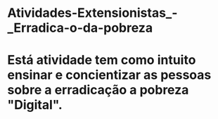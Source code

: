 # Atividades-Extensionistas_-_Erradica-o-da-pobreza
# Está atividade tem como intuito ensinar e concientizar as pessoas sobre a erradicação a pobreza "Digital".
